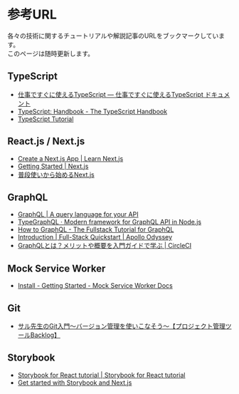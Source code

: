 # 参考URL

各々の技術に関するチュートリアルや解説記事のURLをブックマークしています。  
このページは随時更新します。

## TypeScript

- [仕事ですぐに使えるTypeScript — 仕事ですぐに使えるTypeScript ドキュメント](https://future-architect.github.io/typescript-guide/)
- [TypeScript: Handbook - The TypeScript Handbook](https://www.typescriptlang.org/docs/handbook/intro.html)
- [TypeScript Tutorial](https://www.typescripttutorial.net/)

## React.js / Next.js

- [Create a Next.js App | Learn Next.js](https://nextjs.org/learn/basics/create-nextjs-app)
- [Getting Started | Next.js](https://nextjs.org/docs/getting-started)
- [普段使いから始めるNext.js](https://zenn.dev/terrierscript/books/2020-09-next-js)

## GraphQL

- [GraphQL | A query language for your API](https://graphql.org/)
- [TypeGraphQL · Modern framework for GraphQL API in Node.js](https://typegraphql.com/)
- [How to GraphQL - The Fullstack Tutorial for GraphQL](https://www.howtographql.com/)
- [Introduction | Full-Stack Quickstart | Apollo Odyssey](https://www.apollographql.com/tutorials/fullstack-quickstart/introduction)
- [GraphQLとは？メリットや概要を入門ガイドで学ぶ | CircleCI](https://circleci.com/ja/blog/introduction-to-graphql/)

## Mock Service Worker

- [Install - Getting Started - Mock Service Worker Docs](https://mswjs.io/docs/getting-started/install)

## Git

- [サル先生のGit入門〜バージョン管理を使いこなそう〜【プロジェクト管理ツールBacklog】](https://backlog.com/ja/git-tutorial/)

## Storybook

- [Storybook for React tutorial | Storybook for React tutorial](https://storybook.js.org/tutorials/intro-to-storybook/react/en/get-started/)
- [Get started with Storybook and Next.js](https://storybook.js.org/blog/get-started-with-storybook-and-next-js/)
